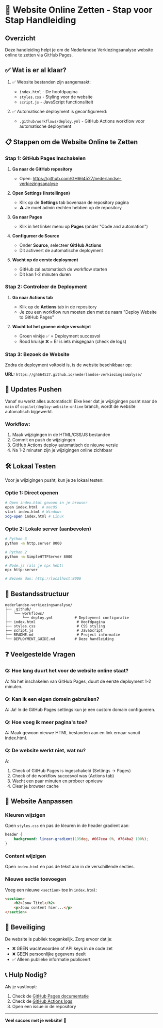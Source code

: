 # 🚀 Website Online Zetten - Stap voor Stap Handleiding

## Overzicht
Deze handleiding helpt je om de Nederlandse Verkiezingsanalyse website online te zetten via GitHub Pages.

## ✅ Wat is er al klaar?

1. ✅ Website bestanden zijn aangemaakt:
   - `index.html` - De hoofdpagina
   - `styles.css` - Styling voor de website
   - `script.js` - JavaScript functionaliteit

2. ✅ Automatische deployment is geconfigureerd:
   - `.github/workflows/deploy.yml` - GitHub Actions workflow voor automatische deployment

## 📋 Stappen om de Website Online te Zetten

### Stap 1: GitHub Pages Inschakelen

1. **Ga naar de GitHub repository**
   - Open: https://github.com/GH664527/nederlandse-verkiezingsanalyse

2. **Open Settings (Instellingen)**
   - Klik op de **Settings** tab bovenaan de repository pagina
   - ⚠️ Je moet admin rechten hebben op de repository

3. **Ga naar Pages**
   - Klik in het linker menu op **Pages** (onder "Code and automation")

4. **Configureer de Source**
   - Onder **Source**, selecteer **GitHub Actions**
   - Dit activeert de automatische deployment

5. **Wacht op de eerste deployment**
   - GitHub zal automatisch de workflow starten
   - Dit kan 1-2 minuten duren

### Stap 2: Controleer de Deployment

1. **Ga naar Actions tab**
   - Klik op de **Actions** tab in de repository
   - Je zou een workflow run moeten zien met de naam "Deploy Website to GitHub Pages"

2. **Wacht tot het groene vinkje verschijnt**
   - Groen vinkje ✅ = Deployment succesvol
   - Rood kruisje ❌ = Er is iets misgegaan (check de logs)

### Stap 3: Bezoek de Website

Zodra de deployment voltooid is, is de website beschikbaar op:

**URL:** `https://gh664527.github.io/nederlandse-verkiezingsanalyse/`

## 🔄 Updates Pushen

Vanaf nu werkt alles automatisch! Elke keer dat je wijzigingen pusht naar de `main` of `copilot/deploy-website-online` branch, wordt de website automatisch bijgewerkt.

### Workflow:
1. Maak wijzigingen in de HTML/CSS/JS bestanden
2. Commit en push de wijzigingen
3. GitHub Actions deploy automatisch de nieuwe versie
4. Na 1-2 minuten zijn je wijzigingen online zichtbaar

## 🛠️ Lokaal Testen

Voor je wijzigingen pusht, kun je ze lokaal testen:

### Optie 1: Direct openen
```bash
# Open index.html gewoon in je browser
open index.html  # macOS
start index.html # Windows
xdg-open index.html # Linux
```

### Optie 2: Lokale server (aanbevolen)
```bash
# Python 3
python -m http.server 8000

# Python 2
python -m SimpleHTTPServer 8000

# Node.js (als je npx hebt)
npx http-server

# Bezoek dan: http://localhost:8000
```

## 📁 Bestandsstructuur

```
nederlandse-verkiezingsanalyse/
├── .github/
│   └── workflows/
│       └── deploy.yml          # Deployment configuratie
├── index.html                   # Hoofdpagina
├── styles.css                   # CSS styling
├── script.js                    # JavaScript
├── README.md                    # Project informatie
└── DEPLOYMENT_GUIDE.md         # Deze handleiding
```

## ❓ Veelgestelde Vragen

### Q: Hoe lang duurt het voor de website online staat?
A: Na het inschakelen van GitHub Pages, duurt de eerste deployment 1-2 minuten.

### Q: Kan ik een eigen domein gebruiken?
A: Ja! In de GitHub Pages settings kun je een custom domain configureren.

### Q: Hoe voeg ik meer pagina's toe?
A: Maak gewoon nieuwe HTML bestanden aan en link ernaar vanuit index.html.

### Q: De website werkt niet, wat nu?
A: 
1. Check of GitHub Pages is ingeschakeld (Settings → Pages)
2. Check of de workflow succesvol was (Actions tab)
3. Wacht een paar minuten en probeer opnieuw
4. Clear je browser cache

## 🎨 Website Aanpassen

### Kleuren wijzigen
Open `styles.css` en pas de kleuren in de header gradient aan:
```css
header {
    background: linear-gradient(135deg, #667eea 0%, #764ba2 100%);
}
```

### Content wijzigen
Open `index.html` en pas de tekst aan in de verschillende secties.

### Nieuwe sectie toevoegen
Voeg een nieuwe `<section>` toe in `index.html`:
```html
<section>
    <h2>Jouw Titel</h2>
    <p>Jouw content hier...</p>
</section>
```

## 🔐 Beveiliging

De website is publiek toegankelijk. Zorg ervoor dat je:
- ❌ GEEN wachtwoorden of API keys in de code zet
- ❌ GEEN persoonlijke gegevens deelt
- ✅ Alleen publieke informatie publiceert

## 📞 Hulp Nodig?

Als je vastloopt:
1. Check de [GitHub Pages documentatie](https://docs.github.com/en/pages)
2. Check de [GitHub Actions logs](https://github.com/GH664527/nederlandse-verkiezingsanalyse/actions)
3. Open een issue in de repository

---

**Veel succes met je website! 🎉**
